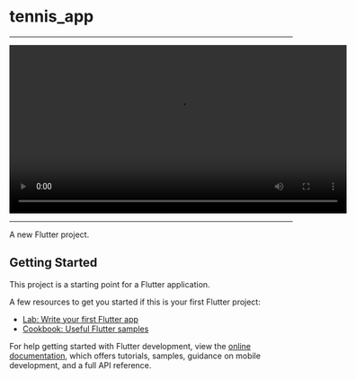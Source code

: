 # tennis_app
<hr>

<video width="600" controls>
  <source src="https://github.com/SalmaMarey/tennis_app/raw/master/assets/video/video_1.mp4" type="video/mp4">

</video>

<hr>

A new Flutter project.

## Getting Started

This project is a starting point for a Flutter application.

A few resources to get you started if this is your first Flutter project:

- [Lab: Write your first Flutter app](https://docs.flutter.dev/get-started/codelab)
- [Cookbook: Useful Flutter samples](https://docs.flutter.dev/cookbook)

For help getting started with Flutter development, view the
[online documentation](https://docs.flutter.dev/), which offers tutorials,
samples, guidance on mobile development, and a full API reference.
